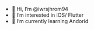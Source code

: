 - 👋 Hi, I’m @iwrsjhrom94
- 👀 I’m interested in iOS/ Flutter
- 🌱 I’m currently learning Andorid

<!---
iwrsjhrom94/iwrsjhrom94 is a ✨ special ✨ repository because its `README.md` (this file) appears on your GitHub profile.
You can click the Preview link to take a look at your changes.
--->
